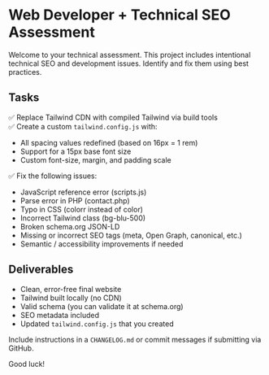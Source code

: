 # Web Developer + Technical SEO Assessment

Welcome to your technical assessment. This project includes intentional technical SEO and development issues. Identify and fix them using best practices.

## Tasks

✅ Replace Tailwind CDN with compiled Tailwind via build tools  
✅ Create a custom `tailwind.config.js` with:
- All spacing values redefined (based on 16px = 1 rem)
- Support for a 15px base font size
- Custom font-size, margin, and padding scale

✅ Fix the following issues:
- JavaScript reference error (scripts.js)
- Parse error in PHP (contact.php)
- Typo in CSS (colorr instead of color)
- Incorrect Tailwind class (bg-blu-500)
- Broken schema.org JSON-LD
- Missing or incorrect SEO tags (meta, Open Graph, canonical, etc.)
- Semantic / accessibility improvements if needed

## Deliverables

- Clean, error-free final website
- Tailwind built locally (no CDN)
- Valid schema (you can validate it at schema.org)
- SEO metadata included
- Updated `tailwind.config.js` that you created

Include instructions in a `CHANGELOG.md` or commit messages if submitting via GitHub.

Good luck!
